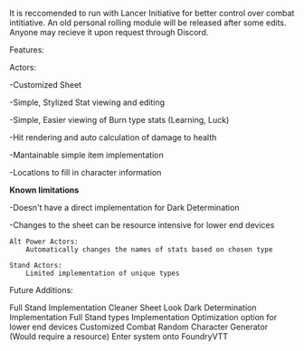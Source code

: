 It is reccomended to run with Lancer Initiative for better control over combat intitiative. An old personal rolling module will be released after some edits. Anyone may recieve it upon request through Discord.


Features:

Actors:

-Customized Sheet

-Simple, Stylized Stat viewing and editing

-Simple, Easier viewing of Burn type stats (Learning, Luck)

-Hit rendering and auto calculation of damage to health

-Mantainable simple item implementation

-Locations to fill in character information

**Known limitations**

-Doesn't have a direct implementation for Dark Determination

-Changes to the sheet can be resource intensive for lower end devices


    Alt Power Actors:
        Automatically changes the names of stats based on chosen type

    Stand Actors:
        Limited implementation of unique types

Future Additions:

Full Stand Implementation
Cleaner Sheet Look
Dark Determination Implementation
Full Stand types Implementation
Optimization option for lower end devices
Customized Combat
Random Character Generator (Would require a resource)
Enter system onto FoundryVTT